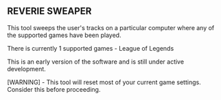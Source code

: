 ## REVERIE SWEAPER

This tool sweeps the user's tracks on a particular computer where any of the supported games have been played.

There is currently 1 supported games - League of Legends

This is an early version of the software and is still under active development.

[WARNING] - This tool will reset most of your current game settings. Consider this before proceeding.
